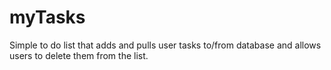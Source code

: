 # myTasks
Simple to do list that adds and pulls user tasks to/from database and allows users to delete them from the list.
